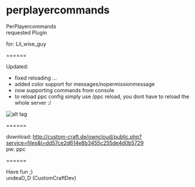 perplayercommands
============

PerPlayercommands                                    
requested Plugin

for: Lil_wise_guy  

======

Updated:
 - fixed reloading ...
 - added color support for messages/nopermissionmessage
 - now supporting commands from console
 - to reload ppc config simply use /ppc reload, you dont have to reload the whole server :/

![alt tag](http://societyandreligion.com/minecraft/wp-content/uploads/2013/06/Minecraft_Formatting.gif)

======

download: 
http://custom-craft.de/owncloud/public.php?service=files&t=dd57ce2d614e8b3455c255de4d0b5729                   
pw: ppc

======

Have fun ;)                                                                                   
undeaD_D (CustomCraftDev)
